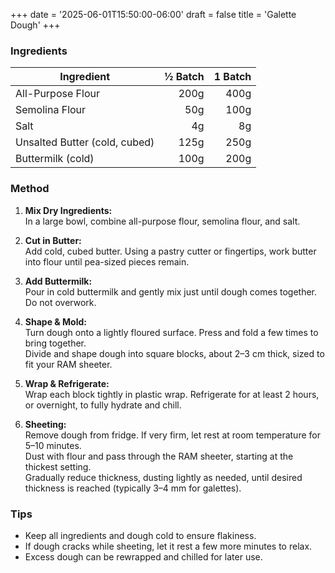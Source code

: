 +++
date = '2025-06-01T15:50:00-06:00'
draft = false
title = 'Galette Dough'
+++

### Ingredients

| Ingredient         | ½ Batch | 1 Batch |
|--------------------|--------:|--------:|
| All-Purpose Flour  |   200g  |   400g  |
| Semolina Flour     |    50g  |   100g  |
| Salt               |     4g  |     8g  |
| Unsalted Butter (cold, cubed) |  125g  |   250g  |
| Buttermilk (cold)  |   100g  |   200g  |

### Method

1. **Mix Dry Ingredients:**  
   In a large bowl, combine all-purpose flour, semolina flour, and salt.

2. **Cut in Butter:**  
   Add cold, cubed butter. Using a pastry cutter or fingertips, work butter into flour until pea-sized pieces remain.

3. **Add Buttermilk:**  
   Pour in cold buttermilk and gently mix just until dough comes together. Do not overwork.

4. **Shape & Mold:**  
   Turn dough onto a lightly floured surface. Press and fold a few times to bring together.  
   Divide and shape dough into square blocks, about 2–3 cm thick, sized to fit your RAM sheeter.

5. **Wrap & Refrigerate:**  
   Wrap each block tightly in plastic wrap. Refrigerate for at least 2 hours, or overnight, to fully hydrate and chill.

6. **Sheeting:**  
   Remove dough from fridge. If very firm, let rest at room temperature for 5–10 minutes.  
   Dust with flour and pass through the RAM sheeter, starting at the thickest setting.  
   Gradually reduce thickness, dusting lightly as needed, until desired thickness is reached (typically 3–4 mm for galettes).

### Tips

- Keep all ingredients and dough cold to ensure flakiness.
- If dough cracks while sheeting, let it rest a few more minutes to relax.
- Excess dough can be rewrapped and chilled for later use.
